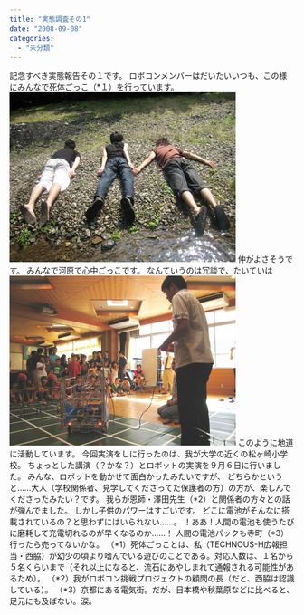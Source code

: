 ```yaml
---
title: "実態調査その1"
date: "2008-09-08"
categories: 
  - "未分類"
---
```


記念すべき実態報告その１です。 ロボコンメンバーはだいたいいつも、この様にみんなで死体ごっこ（\*１）を行っています。 [![河原で死体ごっこ](images/20080713bbq.jpg)](http://kitrobocon.up.seesaa.net/image/20080713bbq.jpg) 仲がよさそうです。 みんなで河原で心中ごっこです。 なんていうのは冗談で、たいていは [![松ヶ崎小学校にて](images/20080906school.jpg)](http://kitrobocon.up.seesaa.net/image/20080906school.jpg) このように地道に活動しています。 今回実演をしに行ったのは、我が大学の近くの松ヶ崎小学校。 ちょっとした講演（？かな？）とロボットの実演を９月６日に行いました。 みんな、ロボットを動かせて面白かったみたいですが、 どちらかというと……大人（学校関係者、見学してくださってた保護者の方）の方が、楽しんでくださったみたい？です。 我らが恩師・澤田先生（\*2）と関係者の方々との話が弾んでました。 しかし子供のパワーはすごいです。 どこに電池がそんなに搭載されているの？と思わずにはいられない……。 ！ああ！人間の電池も使うたびに磨耗して充電切れるのが早くなるのか……！ 人間の電池パックも寺町（\*3）行ったら売ってないかな。 （\*1）死体ごっことは、私（TECHNOUS-H広報担当・西脇）が幼少の頃より嗜んでいる遊びのことである。対応人数は、１名から５名くらいまで（それ以上になると、流石にあやしまれて通報される可能性があるため）。 （\*2）我がロボコン挑戦プロジェクトの顧問の長（だと、西脇は認識している）。 （\*3）京都にある電気街。だが、日本橋や秋葉原などに比べると、足元にも及ばない。涙。
